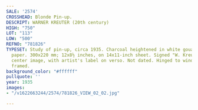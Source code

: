 ```yaml
---
SALE: '2574'
CROSSHEAD: Blonde Pin-up.
DESCRIPT: WARNER KREUTER (20th century)
HIGH: "750"
LOT: "113"
LOW: "500"
REFNO: "781826"
TYPESET: Study of pin-up, circa 1935. Charcoal heightened in white gouache on stiff
  paper. 300x220 mm; 12x8½ inches, on 14x11-inch sheet. Signed "W. Kreuter" in lower
  center image, with artist's label on verso. Not dated. Hinged to window matte and
  framed.
background_color: "#ffffff"
pullquote: ''
year: 1935
images:
- "/v1622663244/2574/781826_VIEW_02_02.jpg"

---
```

